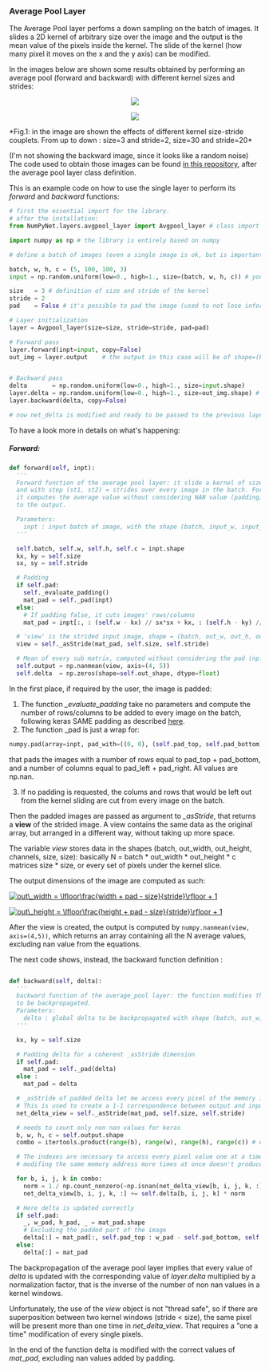 ### Average Pool Layer

The Average Pool layer perfoms a down sampling on the batch of images.
It slides a 2D kernel of arbitrary size over the image and the output is the mean value of the pixels inside the kernel. The slide of the kernel (how many pixel it moves on the x and the y axis) can be modified.

In the images below are shown some results obtained by performing an average pool (forward and backward) with different kernel sizes and strides:


<p align="center">
  <img src="https://github.com/Nico-Curti/NumPyNet/blob/master/docs/NumPyNet/images/average_3-2.png" >
</p>
<p align="center">
  <img src="https://github.com/Nico-Curti/NumPyNet/blob/master/docs/NumPyNet/images/average_30-20.png">
</p>
*Fig.1: in the image are shown the effects of different kernel size-stride couplets. From up to down : size=3 and stride=2, size=30 and stride=20*

(I'm not showing the backward image, since it looks like a random noise)
The code used to obtain those images can be found [in this repository](https://github.com/Nico-Curti/NumPyNet/blob/master/NumPyNet/layers/avgpool_layer.py), after the average pool layer class definition.

This is an example code on how to use the single layer to perform its *forward* and *backward* functions:

```python
# first the essential import for the library.
# after the installation:
from NumPyNet.layers.avgpool_layer import Avgpool_layer # class import

import numpy as np # the library is entirely based on numpy

# define a batch of images (even a single image is ok, but is important that it has all the four dimensions) in the format (batch, width, height, channels)

batch, w, h, c = (5, 100, 100, 3)
input = np.random.uniform(low=0., high=1., size=(batch, w, h, c)) # you can also import an image from file

size   = 3 # definition of size and stride of the kernel
stride = 2
pad    = False # it's possible to pad the image (used to not lose information arounde image edges.)

# Layer initialization
layer = Avgpool_layer(size=size, stride=stride, pad=pad)

# Forward pass
layer.forward(inpt=input, copy=False)
out_img = layer.output    # the output in this case will be of shape=(batch, out_w, out_h, c), so a batch of images


# Backward pass
delta       = np.random.uniform(low=0., high=1., size=input.shape)     # definition of network delta, to be backpropagated
layer.delta = np.random.uniform(low=0., high=1., size=out_img.shape) # layer delta, ideally coming from the next layer
layer.backward(delta, copy=False)

# now net_delta is modified and ready to be passed to the previous layer.delta
```

To have a look more in details on what's happening:

##### Forward:

```python
def forward(self, inpt):
  '''
  Forward function of the average pool layer: it slide a kernel of size (kx,ky) = size
  and with step (st1, st2) = strides over every image in the batch. For every sub-matrix
  it computes the average value without considering NAN value (padding), and passes it
  to the output.

  Parameters:
    inpt : input batch of image, with the shape (batch, input_w, input_h, input_c)
  '''

  self.batch, self.w, self.h, self.c = inpt.shape
  kx, ky = self.size
  sx, sy = self.stride

  # Padding
  if self.pad:
    self._evaluate_padding()
    mat_pad = self._pad(inpt)
  else:
    # If padding false, it cuts images' raws/columns
    mat_pad = inpt[:, : (self.w - kx) // sx*sx + kx, : (self.h - ky) // sy*sy + ky, ...]

  # 'view' is the strided input image, shape = (batch, out_w, out_h, out_c, kx, ky)
  view = self._asStride(mat_pad, self.size, self.stride)

  # Mean of every sub matrix, computed without considering the pad (np.nan)
  self.output = np.nanmean(view, axis=(4, 5))
  self.delta  = np.zeros(shape=self.out_shape, dtype=float)
```

In the first place, if required by the user, the image is padded:

  1. The function *_evaluate_padding* take no parameters and compute the number of rows/columns to be added to every image on the batch, following keras SAME padding as described [here](https://stackoverflow.com/questions/53819528/how-does-tf-keras-layers-conv2d-with-padding-same-and-strides-1-behave).
  2. The function _pad is just a wrap for:

```python
numpy.pad(array=inpt, pad_with=((0, 0), (self.pad_top, self.pad_bottom), (self.pad_left, self.pad_right), (0, 0)), mode='constant', constant_values=(np.nan, np.nan))
```
that pads the images with a number of rows equal to pad_top + pad_bottom, and a number of columns equal to pad_left + pad_right. All values are np.nan.

  3. If no padding is requested, the colums and rows that would be left out from the kernel sliding are cut from every image on the batch.

Then the padded images are passed as argument to *_asStride*, that returns a **view** of the strided image. A view contains the same data as the original array, but arranged in a different way, without taking up more space.

The variable *view* stores data in the shapes (batch, out_width, out_height, channels, size, size):
basically N = batch * out_width * out_height * c matrices size * size, or every set of pixels under the kernel slice.

The output dimensions of the image are computed as such:

  <a href="https://www.codecogs.com/   eqnedit.php?latex=out\_width&space;=&space;\lfloor\frac{width&space;&plus;&space;pad&space;-&space;size}{stride}\rfloor&space;&plus;&space;1" target="_blank"><img src="https://latex.codecogs.com/gif.latex?out\_width&space;=&space;\lfloor\frac{width&space;&plus;&space;pad&space;-&space;size}{stride}\rfloor&space;&plus;&space;1" title="out\_width = \lfloor\frac{width + pad - size}{stride}\rfloor + 1" /></a>

  <a href="https://www.codecogs.com/eqnedit.php?latex=out\_height&space;=&space;\lfloor\frac{height&space;&plus;&space;pad&space;-&space;size}{stride}\rfloor&space;&plus;&space;1" target="_blank"><img src="https://latex.codecogs.com/gif.latex?out\_height&space;=&space;\lfloor\frac{height&space;&plus;&space;pad&space;-&space;size}{stride}\rfloor&space;&plus;&space;1" title="out\_height = \lfloor\frac{height + pad - size}{stride}\rfloor + 1" /></a>

After the view is created, the output is computed by `numpy.nanmean(view, axis=(4,5))`, which returns an array containing all the N average values, excluding nan value from the equations.

The next code shows, instead, the backward function definition :

```python

def backward(self, delta):
  '''
  backward function of the average_pool layer: the function modifies the net delta
  to be backpropagated.
  Parameters:
    delta : global delta to be backpropagated with shape (batch, out_w, out_h, out_c)
  '''

  kx, ky = self.size

  # Padding delta for a coherent _asStride dimension
  if self.pad:
    mat_pad = self._pad(delta)
  else :
    mat_pad = delta

  # _asStride of padded delta let me access every pixel of the memory in the order I want.
  # This is used to create a 1-1 correspondence between output and input pixels.
  net_delta_view = self._asStride(mat_pad, self.size, self.stride)

  # needs to count only non nan values for keras
  b, w, h, c = self.output.shape
  combo = itertools.product(range(b), range(w), range(h), range(c)) # every combination of indices

  # The indexes are necessary to access every pixel value one at a time, since
  # modifing the same memory address more times at once doesn't produce the correct result

  for b, i, j, k in combo:
    norm = 1./ np.count_nonzero(~np.isnan(net_delta_view[b, i, j, k, :])) # this only counts non nan values for norm
    net_delta_view[b, i, j, k, :] += self.delta[b, i, j, k] * norm

  # Here delta is updated correctly
  if self.pad:
    _, w_pad, h_pad, _ = mat_pad.shape
    # Excluding the padded part of the image
    delta[:] = mat_pad[:, self.pad_top : w_pad - self.pad_bottom, self.pad_left : h_pad - self.pad_right, :]
  else:
    delta[:] = mat_pad
```

The backpropagation of the average pool layer implies that every value of *delta* is updated with the corresponding value of *layer.delta* multiplied by a normalization factor, that is the inverse of the number of non nan values in a kernel windows.

Unfortunately, the use of the *view* object is not "thread safe", so if there are superposition between two kernel windows (stride < size), the same pixel will be present more than one time in *net_delta_view*. That requires a "one a time" modification of every single pixels.

In the end of the function delta is modified with the correct values of *mat_pad*, excluding nan values added by padding. 
